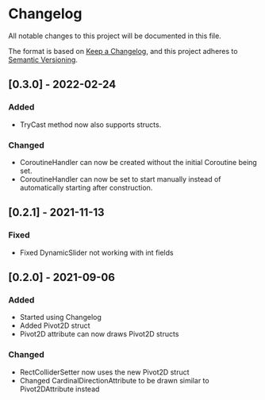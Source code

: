# Changelog

All notable changes to this project will be documented in this file.

The format is based on [Keep a Changelog](https://keepachangelog.com/en/1.0.0/),
and this project adheres to [Semantic Versioning](https://semver.org/spec/v2.0.0.html).

## [0.3.0] - 2022-02-24

### Added
- TryCast method now also supports structs.

### Changed
- CoroutineHandler can now be created without the initial Coroutine being set.
- CoroutineHandler can now be set to start manually instead of automatically starting after construction.

## [0.2.1] - 2021-11-13

### Fixed
- Fixed DynamicSlider not working with int fields


## [0.2.0] - 2021-09-06

### Added
- Started using Changelog
- Added Pivot2D struct
- Pivot2D attribute can now draws Pivot2D structs

### Changed
- RectColliderSetter now uses the new Pivot2D struct
- Changed CardinalDirectionAttribute to be drawn similar to Pivot2DAttribute instead
